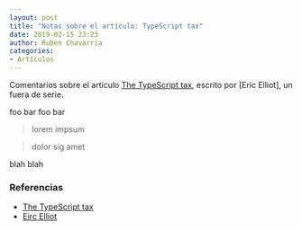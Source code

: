 ```yaml
---
layout: post
title: "Notas sobre el artículo: TypeScript tax"
date: 2019-02-15 23:23
author: Ruben Chavarria
categories: 
- Artículos
---
```


Comentarios sobre el artículo [The TypeScript tax], escrito por [Eric Elliot], un
fuera de serie.

<!-- more -->

foo bar foo bar

> lorem impsum

<!-- -->

> dolor sig amet

blah blah

### Referencias

- [The TypeScript tax]
- [Eirc Elliot]

[The TypeScript tax]: https://medium.com/javascript-scene/the-typescript-tax-132ff4cb175b
[Eirc Elliot]: https://ericelliottjs.com/
